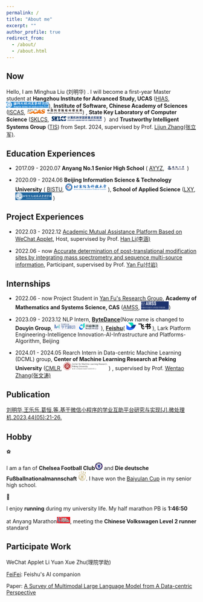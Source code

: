```yaml
---
permalink: /
title: "About me"
excerpt: ""
author_profile: true
redirect_from: 
  - /about/
  - /about.html
---
```


## Now

Hello, I am Minghua Liu (刘明华) . I will become a first-year Master student at **Hangzhou Institute for Advanced Study, UCAS** ([HIAS](http://hias.ucas.ac.cn/), <img title="" src="../images/hias_logo.png" alt="" width="112">), **Institute of Software, Chinese Academy of Sciences** ([ISCAS](http://www.is.cas.cn/), <img title="" src="../images/iscas_logo.png" alt="" width="147">) , **State Key Laboratory of Computer Science** ([SKLCS](https://lcs.ios.ac.cn/), <img title="" src="../images/sklcs_logo.png" alt="" width="137"> ）and **Trustworthy Intelligent Systems Group** ([TIS](https://iscasmc.ios.ac.cn/)) from Sept. 2024, supervised by Prof. [Lijun Zhang(张立军)](https://iscasmc.ios.ac.cn/people/lijun-zhang/).

## Education Experiences

- 2017.09 - 2020.07 **Anyang No.1 Senior High School** ( [AYYZ](http://www.ayyz.cn/), <img title="" src="../images/ayyz_logo.png" alt="" width="52"> )

- 2020.09 - 2024.06 **Beijing Information Science & Technology University** ( [BISTU](https://www.bistu.edu.cn/), <img title="" src="../images/bistu_logo.png" alt="" width="109">  ), **School of Applied Science** ([LXY](https://science.bistu.edu.cn/),  <img title="" src="../images/bistu_lxy_logo.png" alt="" width="96"> )

## Project Experiences

- 2022.03 - 2022.12  [Academic Mutual Assistance Platform Based on WeChat Applet](http://bjcxcy.bjtu.edu.cn/Index/ItemDetail?id=e606080b-1e26-476a-ba77-51dccc089314&_pageIndex=713&_id=e6051615-3507-43a9-99ea-d03836c7f681),  Host, supervised by Prof. [Han Li(李涵)](https://science.bistu.edu.cn/jxgz/dsfc/201609/t20160909_38999.html) 

- 2022.06 -    now     [Accurate determination of post-translational modification sites by integrating mass spectrometry and sequence multi-source information](https://www.izaiwen.cn/detail.NDQxNDc1.html),   Participant, supervised by Prof. [Yan Fu(付岩)](http://fugroup.amss.ac.cn/People/fuyan/index_en.htm)

## Internships

- 2022.06 -    now      Project Student in [Yan Fu's Research Group](http://fugroup.amss.ac.cn/), **Academy of Mathematics and Systems Science, CAS** ([AMSS](http://www.amss.ac.cn/), <img title="" src="../images/amss_logo.png" alt="" width="73">)

- 2023.09 - 2023.12  NLP Intern,  [**ByteDance**](https://www.bytedance.com/)(Now name is changed to **Douyin Group**, <img src="../images/bt_logo.png" title="" alt="" width="125">), [**Feishu**](https://www.larksuite.com/zh_cn)( <img title="" src="../images/feishu_logo.png" alt="" width="65"> ), Lark Platform Engineering-Intelligence Innovation-AI-Infrastructure and Platforms-Algorithm, Beijing

- 2024.01 - 2024.05  Rearch Intern in Data-centric Machine Learning (DCML) group,  **Center of Machine Learning Research at Peking University** ([CMLR](https://cmlr.pku.edu.cn/index.htm#), <img title="" src="../images/cmlr_pku_logo.png" alt="" width="120">) , supervised by Prof. [Wentao Zhang(张文涛)](https://zwt233.github.io/)

## Publication

[刘明华,王乐乐,葛恒,等.基于微信小程序的学业互助平台研究与实现[J].微处理机,2023,44(05):21-26.](https://kns.cnki.net/kcms2/article/abstract?v=m22VhQxdXyfPWgATkBXXZDpeCczqbcUFBpk6uKY5fA2QjgLRmlrG7xnUiElCqMDYWPd3RMRHLY-4hiTF4yXGvDZ3bMZz49V6o-Y9FzCe6EZ4NqKvutrAAorl1a8LecnKDCUIufCrkucWN-OsB27XFg==&uniplatform=NZKPT&language=CHS)

## Hobby

⚽

I am a fan of **Chelsea Football Club**<img title="" src="../images/chelsea_log.png" alt="" width="20"> and **Die deutsche Fußballnationalmannschaft** <img title="" src="../images/germany_logo.png" alt="" width="20">. I have won the [Baiyulan Cup](http://8.140.50.65/quanguowenmingxiaoyuanfengcai/xiaoyuanwenhuajianshe/2018-04-02/1344.html) in my senior high school. 

👟

I enjoy **running** during my university life. My half marathon PB is **1:46:50**

at Anyang Marathon<img src="../images/aymarthon_logo.png" title="" alt="" width="35">, meeting the **Chinese Volkswagen Level 2 runner** standard

## Participate Work

WeChat Applet Li Yuan Xue Zhu(理院学助)

[FeiFei](https://www.feishu.cn/product/ai_companion): Feishu's AI companion

Paper: [A Survey of Multimodal Large Language Model from A Data-centric Perspective](https://arxiv.org/abs/2405.16640)